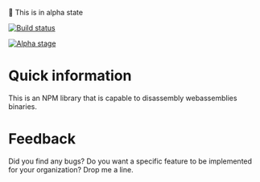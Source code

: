 
:speak_no_evil: This is in alpha state

[![Build status](https://dev.azure.com/josefmp/Webassembly/_apis/build/status/wasm-diassembler-CI)](https://dev.azure.com/josefmp/Webassembly/_build/latest?definitionId=13)

[![Alpha stage](https://vsrm.dev.azure.com/JoseFMP/_apis/public/Release/badge/0f6d5d48-0b71-416d-b53d-4c21c2a8a9b5/1/1)](https://vsrm.dev.azure.com/JoseFMP/_apis/public/Release/badge/0f6d5d48-0b71-416d-b53d-4c21c2a8a9b5/1/1)


# Quick information
This is an NPM library that is capable to disassembly webassemblies binaries.

# Feedback
Did you find any bugs? Do you want a specific feature to be implemented for your organization? Drop me a line.